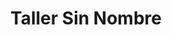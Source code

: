 ---
title: "Taller Sin Nombre"
url: /panama-city/taller-sin-nombre/
shop: reparación de automóviles
---